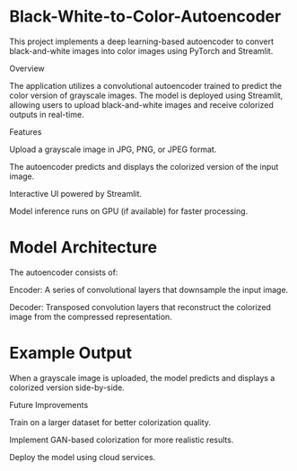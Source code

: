 # Black-White-to-Color-Autoencoder

This project implements a deep learning-based autoencoder to convert black-and-white images into color images using PyTorch and Streamlit.

Overview

The application utilizes a convolutional autoencoder trained to predict the color version of grayscale images. The model is deployed using Streamlit, allowing users to upload black-and-white images and receive colorized outputs in real-time.

Features

Upload a grayscale image in JPG, PNG, or JPEG format.

The autoencoder predicts and displays the colorized version of the input image.

Interactive UI powered by Streamlit.

Model inference runs on GPU (if available) for faster processing.


# Model Architecture

The autoencoder consists of:

Encoder: A series of convolutional layers that downsample the input image.

Decoder: Transposed convolution layers that reconstruct the colorized image from the compressed representation.


# Example Output

When a grayscale image is uploaded, the model predicts and displays a colorized version side-by-side.

Future Improvements

Train on a larger dataset for better colorization quality.

Implement GAN-based colorization for more realistic results.

Deploy the model using cloud services.
